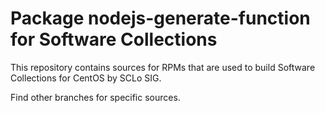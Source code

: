 # Package nodejs-generate-function for Software Collections

This repository contains sources for RPMs that are used
to build Software Collections for CentOS by SCLo SIG.

Find other branches for specific sources.
